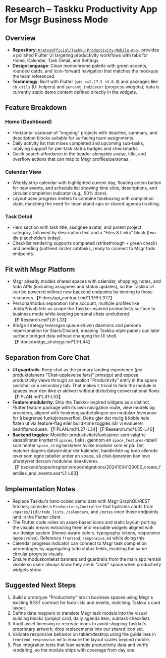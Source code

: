 # Research – Taskku Productivity App for Msgr Business Mode

## Overview
- **Repository**: [`KratosOfficial/Taskku-Productivity-Mobile-App-`](https://github.com/KratosOfficial/Taskku-Productivity-Mobile-App-) provides a polished Flutter UI targeting productivity workflows with tabs for Home, Calendar, Task Detail, and Settings.
- **Design language**: Clean monochrome palette with green accents, rounded cards, and icon-forward navigation that matches the mockups the team referenced.
- **Technology**: Built with Flutter (`sdk >=2.17.5 <3.0.0`) and packages like `nb_utils` (UI helpers) and `percent_indicator` (progress widgets); data is currently static demo content defined directly in the widgets.

## Feature Breakdown
### Home (Dashboard)
- Horizontal carousel of "ongoing" projects with deadline, summary, and description blocks suitable for surfacing team assignments.
- Daily activity list that mixes completed and upcoming sub-tasks, implying support for per-task status badges and checkmarks.
- Quick search affordance in the header alongside avatar, title, and overflow actions that can map to Msgr profiles/personas.

### Calendar View
- Weekly strip calendar with highlighted current day, floating action button for new events, and schedule list showing time slots, descriptions, and circular completion indicator (e.g., 50% done).
- Layout uses progress meters to combine timeboxing with completion state, matching the need for team stand-ups or shared agenda tracking.

### Task Detail
- Hero section with task title, assignee avatar, and parent project category, followed by description text and a "Files & Links" block (two tile placeholders today).
- Checklist rendering supports completed (strikethrough + green check) and pending (outlined circle) subtasks, ready to connect to Msgr todo endpoints.

## Fit with Msgr Platform
- Msgr already models shared spaces with calendar, shopping, notes, and todo APIs (including assignees and status updates), so the Taskku UI can be powered without new backend endpoints by binding to those resources.【F:docs/api_contract.md†L176-L377】
- Persona/modus separation (one account, multiple profiles like Jobb/Privat) lets us scope the Taskku-inspired productivity surface to business mode while keeping personal chats uncluttered.【F:Research.md†L8-L33】
- Bridge strategy leverages queue-driven daemons and persona impersonation for Slack/Discord, meaning Taskku-style panels can later surface bridged data without changing the UI shell.【F:docs/bridge_strategy.md†L1-L44】

## Separation from Core Chat
- **UI guardrails**: Keep chat as the primary landing experience (per produktplanens "Chat-opplevelse først" prinsipp) and expose productivity views through an explicit "Productivity" entry in the space switcher or a secondary tab. That makes it trivial to hide the module in spaces hvor den ikke er aktivert without disturbing conversational flows.【F:PLAN.md†L41-L53】
- **Feature modularity**: Ship the Taskku-inspired widgets as a distinct Flutter feature package with its own navigation route, view models og providers, aligned with forskningsanbefalingen om modulær leveranse for å begrense funksjonsoverflod. Dette gjør det mulig å koble hele flaten ut via feature-flag eller build-time toggles når vi evaluerer bedriftsmodusen.【F:PLAN.md†L27-L34】【F:Research.md†L35-L40】
- **Backend toggles**: Modellér produktivitetsfunksjoner som valgfrie kapabiliteter knyttet til `spaces`, f.eks. gjennom en `space_features`-tabell som henter `space_id` og beskriver hvilke moduler som er på. Det matcher dagens datastruktur der kalender, handleliste og todo allerede lever som egne tabeller under en space, så chat-tjenesten kan leve uforstyrret dersom modulene deaktiveres.【F:backend/apps/msgr/priv/repo/migrations/20241004123000_create_families_and_events.exs†L1-L83】

## Implementation Notes
- Replace Taskku's hard-coded demo data with Msgr GraphQL/REST fetches; consider a `ProductivityController` that hydrates cards from `/spaces/{id}/todo_lists`, `/calendars`, and `/notes` once those endpoints land in the Flutter client.
- The Flutter code relies on asset-based icons and static layout; porting the visuals means extracting them into reusable widgets aligned with our design system (theme-aware colors, typography tokens, responsive layout rules). Reference `frontend_responsive.md` while doing this.
- Calendar progress indicator can connect to Msgr task completion percentages by aggregating todo status fields, enabling the same circular progress visuals.
- Ensure moduskontekst banners and guardrails from the main app remain visible so users always know they are in "Jobb" space when productivity widgets show.

## Suggested Next Steps
1. Build a prototype "Productivity" tab in business spaces using Msgr's existing REST contract for todo lists and events, matching Taskku's card layout.
2. Define data mappers to translate Msgr task models into the visual building blocks (project card, daily agenda item, subtask checklist).
3. Audit asset licensing or recreate icons to avoid shipping Taskku's proprietary artwork; drop replacements into our shared icon set.
4. Validate responsive behavior on tablet/desktop using the guidelines in `frontend_responsive.md` to ensure the layout scales beyond mobile.
5. Plan integration tests that load sample productivity data and verify rendering, so the module ships with coverage from day one.
